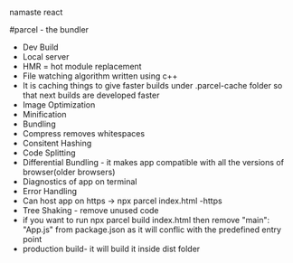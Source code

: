 namaste react

#parcel - the bundler

- Dev Build
- Local server
- HMR = hot module replacement
- File watching algorithm written using c++
- It is caching things to give faster builds under .parcel-cache folder so that next builds are developed faster
- Image Optimization
- Minification
- Bundling
- Compress removes whitespaces
- Consitent Hashing
- Code Splitting
- Differential Bundling - it makes app compatible with all the versions of browser(older browsers)
- Diagnostics of app on terminal
- Error Handling
- Can host app on https -> npx parcel index.html -https
- Tree Shaking - remove unused code
- if you want to run npx parcel build index.html
  then remove "main": "App.js" from package.json as it will conflic with the predefined entry point
- production build- it will build it inside dist folder
